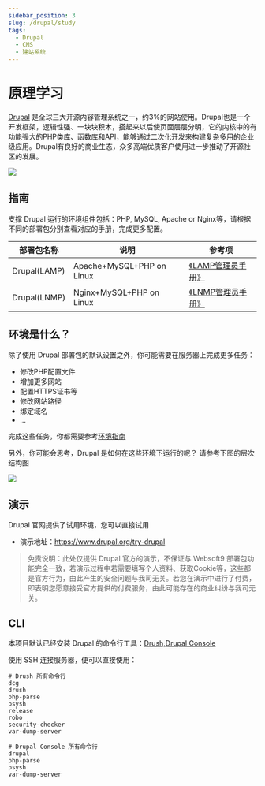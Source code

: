 ```yaml
---
sidebar_position: 3
slug: /drupal/study
tags:
  - Drupal
  - CMS
  - 建站系统
---
```


# 原理学习

[Drupal](https://www.drupal.org) 是全球三大开源内容管理系统之一，约3%的网站使用。Drupal也是一个开发框架，逻辑性强、一块块积木，搭起来以后使页面层层分明，它的内核中的有功能强大的PHP类库、函数库和API，能够通过二次化开发来构建复杂多用的企业级应用。Drupal有良好的商业生态，众多高端优质客户使用进一步推动了开源社区的发展。

![](https://libs.websoft9.com/Websoft9/DocsPicture/zh/drupal/drupal-gui-websoft9.png)

## 指南

支撑 Drupal 运行的环境组件包括：PHP, MySQL, Apache or Nginx等，请根据不同的部署包分别查看对应的手册，完成更多配置。

| 部署包名称 | 说明| 参考项 |
| --- | --- | --- |
| Drupal(LAMP) | Apache+MySQL+PHP on Linux | [《LAMP管理员手册》](https://support.websoft9.com/docs/lamp/zh) |
| Drupal(LNMP)| Nginx+MySQL+PHP on Linux |[《LNMP管理员手册》](https://support.websoft9.com/docs/lnmp/zh)|

## 环境是什么？

除了使用 Drupal 部署包的默认设置之外，你可能需要在服务器上完成更多任务：

- 修改PHP配置文件
- 增加更多网站
- 配置HTTPS证书等
- 修改网站路径
- 绑定域名
- ...

完成这些任务，你都需要参考[环境指南](/zh/admin-runtime.md#指南)  

另外，你可能会思考，Drupal 是如何在这些环境下运行的呢？ 请参考下图的层次结构图

![](https://libs.websoft9.com/Websoft9/DocsPicture/zh/wamp/php-infra-websoft9.png)


## 演示

Drupal 官网提供了试用环境，您可以直接试用

* 演示地址：https://www.drupal.org/try-drupal

> 免责说明：此处仅提供 Drupal 官方的演示，不保证与 Websoft9 部署包功能完全一致，若演示过程中若需要填写个人资料、获取Cookie等，这些都是官方行为，由此产生的安全问题与我司无关。若您在演示中进行了付费，即表明您愿意接受官方提供的付费服务，由此可能存在的商业纠纷与我司无关。

## CLI

本项目默认已经安装 Drupal 的命令行工具：[Drush,Drupal Console](https://www.drupal.org/docs/user_guide/en/install-tools.html#s-what-are-command-line-tools)

使用 SSH 连接服务器，便可以直接使用：

```
# Drush 所有命令行
dcg  
drush  
php-parse 
psysh  
release  
robo  
security-checker  
var-dump-server

# Drupal Console 所有命令行
drupal  
php-parse  
psysh  
var-dump-server
```